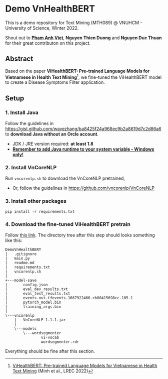# Demo VnHealthBERT

This is a demo repository for Text Mining (MTH089) @ VNUHCM - University of Science, Winter 2022.

Shout out to [**Pham Anh Viet**](https://github.com/AnhVietPham), **Nguyen Thien Duong** and **Nguyen Duc Thuan** for their great contributon on this project.

## Abstract
Based on the paper **ViHealthBERT: Pre-trained Language Models for Vietnamese in Health Text Mining**[^1], we fine-tuned the ViHealthBERT model to create a Disease Symptoms Filter application. 

[^1]: [ViHealthBERT: Pre-trained Language Models for Vietnamese in Health Text Mining](https://aclanthology.org/2022.lrec-1.35) (Minh et al., LREC 2022)

## Setup

### 1. Install Java
Follow the guidelines in https://gist.github.com/wavezhang/ba8425f24a968ec9b2a8619d7c2d86a6 to **download Java without an Orcle account**.
- JDK / JRE version required: **at least 1.8**
- [**Remember to add Java runtime to your system variable - Windows only!**](https://stackoverflow.com/questions/3518172/how-do-i-set-the-path-environment-variable-to-point-to-jre-version-1-5)

### 2. Install VnCoreNLP
Run `vncorenlp.sh` to download the VnCoreNLP pretrained, 
- Or, follow the guidelines in https://github.com/vncorenlp/VnCoreNLP

### 3. Install other packages
```
pip install -r requirements.txt
```

### 4. Download the fine-tuned ViHealthBERT pretrain
Follow [this link](https://drive.google.com/drive/folders/1jsvgoUtTlnFSAAp_xagUDnp27T183Cal?fbclid=IwAR1ntjPEa3Fx5xKF4WbGMumvAVRyyedO_1eHEIHsZYhAEL91bkWyIKCpsB8). The directory tree after this step should looks something like this:

```
DemoVnHealthBERT
|   .gitignore
|   main.py
|   readme.md
|   requirements.txt
|   vncorenlp.sh
|
+---model-save
|       config.json
|       eval_dev_results.txt
|       eval_test_results.txt
|       events.out.tfevents.1667922466.cb80415698cc.105.1
|       pytorch_model.bin
|       training_args.bin
|
\---vncorenlp
    |   VnCoreNLP-1.1.1.jar
    |
    \---models
        \---wordsegmenter
                vi-vocab
                wordsegmenter.rdr
```


Everything should be fine after this section.
